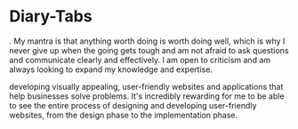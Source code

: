 # Diary-Tabs
. My mantra is that anything worth doing is worth doing well, which is why I never give up when the going gets tough and am not afraid to ask questions and communicate clearly and effectively. I am open to criticism and am always looking to expand my knowledge and expertise.

developing visually appealing, user-friendly websites and applications that help businesses solve problems. It's incredibly rewarding for me to be able to see the entire process of designing and developing user-friendly websites, from the design phase to the implementation phase. 